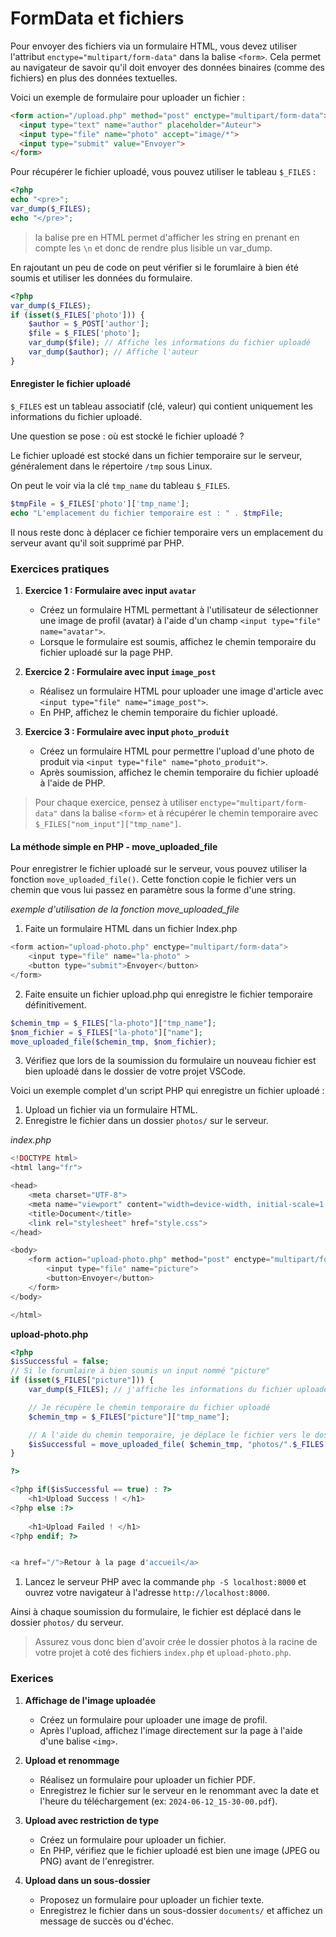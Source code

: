 # FormData et fichiers
Pour envoyer des fichiers via un formulaire HTML, vous devez utiliser l'attribut `enctype="multipart/form-data"` dans la balise `<form>`. Cela permet au navigateur de savoir qu'il doit envoyer des données binaires (comme des fichiers) en plus des données textuelles.

Voici un exemple de formulaire pour uploader un fichier :

```html
<form action="/upload.php" method="post" enctype="multipart/form-data">
  <input type="text" name="author" placeholder="Auteur">
  <input type="file" name="photo" accept="image/*">
  <input type="submit" value="Envoyer">
</form>
```

Pour récupérer le fichier uploadé, vous pouvez utiliser le tableau `$_FILES` :

```php
<?php
echo "<pre>";
var_dump($_FILES);
echo "</pre>";
```
> la balise pre en HTML permet d'afficher les string en prenant en compte les `\n` et donc de rendre plus lisible un var_dump.

En rajoutant un peu de code on peut vérifier si le forumlaire à bien été soumis et utiliser les données du formulaire.

```php
<?php
var_dump($_FILES);
if (isset($_FILES['photo'])) {
    $author = $_POST['author'];
    $file = $_FILES['photo'];
    var_dump($file); // Affiche les informations du fichier uploadé
    var_dump($author); // Affiche l'auteur
}
``` 

#### Enregister le fichier uploadé

`$_FILES` est un tableau associatif (clé, valeur) qui contient uniquement les informations du fichier uploadé.

Une question se pose : où est stocké le fichier uploadé ?

Le fichier uploadé est stocké dans un fichier temporaire sur le serveur, généralement dans le répertoire `/tmp` sous Linux. 

On peut le voir via la clé `tmp_name` du tableau `$_FILES`.
```php
$tmpFile = $_FILES['photo']['tmp_name'];
echo "L'emplacement du fichier temporaire est : " . $tmpFile;
```

Il nous reste donc à déplacer ce fichier temporaire vers un emplacement du serveur avant qu'il soit supprimé par PHP.

### Exercices pratiques

1. **Exercice 1 : Formulaire avec input `avatar`**
    - Créez un formulaire HTML permettant à l'utilisateur de sélectionner une image de profil (avatar) à l'aide d'un champ `<input type="file" name="avatar">`.
    - Lorsque le formulaire est soumis, affichez le chemin temporaire du fichier uploadé sur la page PHP.

2. **Exercice 2 : Formulaire avec input `image_post`**
    - Réalisez un formulaire HTML pour uploader une image d'article avec `<input type="file" name="image_post">`.
    - En PHP, affichez le chemin temporaire du fichier uploadé.

3. **Exercice 3 : Formulaire avec input `photo_produit`**
    - Créez un formulaire HTML pour permettre l'upload d'une photo de produit via `<input type="file" name="photo_produit">`.
    - Après soumission, affichez le chemin temporaire du fichier uploadé à l'aide de PHP.

> Pour chaque exercice, pensez à utiliser `enctype="multipart/form-data"` dans la balise `<form>` et à récupérer le chemin temporaire avec `$_FILES["nom_input"]["tmp_name"]`.

#### La méthode simple en PHP - move_uploaded_file
Pour enregistrer le fichier uploadé sur le serveur, vous pouvez utiliser la fonction `move_uploaded_file()`. Cette fonction copie le fichier vers un chemin que vous lui passez en paramètre sous la forme d'une string.

*exemple d'utilisation de la fonction move_uploaded_file*

1. Faite un formulaire HTML dans un fichier Index.php
```php
<form action="upload-photo.php" enctype="multipart/form-data">
    <input type="file" name="la-photo" >
    <button type="submit">Envoyer</button>
</form>
```
2. Faite ensuite un fichier upload.php qui enregistre le fichier temporaire définitivement.
```php
$chemin_tmp = $_FILES["la-photo"]["tmp_name"];
$nom_fichier = $_FILES["la-photo"]["name"];
move_uploaded_file($chemin_tmp, $nom_fichier);
```

3. Vérifiez que lors de la soumission du formulaire un nouveau fichier est bien uploadé dans le dossier de votre projet VSCode.

Voici un exemple complet d'un script PHP qui enregistre un fichier uploadé :

1. Upload un fichier via un formulaire HTML.
2. Enregistre le fichier dans un dossier `photos/` sur le serveur.

*index.php*
```php
<!DOCTYPE html>
<html lang="fr">

<head>
    <meta charset="UTF-8">
    <meta name="viewport" content="width=device-width, initial-scale=1.0">
    <title>Document</title>
    <link rel="stylesheet" href="style.css">
</head>

<body>
    <form action="upload-photo.php" method="post" enctype="multipart/form-data">
        <input type="file" name="picture">
        <button>Envoyer</button>
    </form>
</body>

</html>
```

**upload-photo.php**
```php
<?php
$isSuccessful = false;
// Si le forumlaire à bien soumis un input nommé "picture"
if (isset($_FILES["picture"])) {
    var_dump($_FILES); // j'affiche les informations du fichier uploadé pour m'aider au débogage

    // Je récupère le chemin temporaire du fichier uploadé
    $chemin_tmp = $_FILES["picture"]["tmp_name"];

    // A l'aide du chemin temporaire, je déplace le fichier vers le dossier "photos/" avec le nom du fichier uploadé
    $isSuccessful = move_uploaded_file( $chemin_tmp, "photos/".$_FILES["picture"]["name"] );
}

?> 

<?php if($isSuccessful == true) : ?>
    <h1>Upload Success ! </h1>
<?php else :?>
    
    <h1>Upload Failed ! </h1>
<?php endif; ?>


<a href="/">Retour à la page d'accueil</a>

``` 

1. Lancez le serveur PHP avec la commande `php -S localhost:8000` et ouvrez votre navigateur à l'adresse `http://localhost:8000`.

Ainsi à chaque soumission du formulaire, le fichier est déplacé dans le dossier `photos/` du serveur.

> Assurez vous donc bien d'avoir crée le dossier photos à la racine de votre projet à coté des fichiers `index.php` et `upload-photo.php`.



### Exerices

1. **Affichage de l'image uploadée**
    - Créez un formulaire pour uploader une image de profil.
    - Après l'upload, affichez l'image directement sur la page à l'aide d'une balise `<img>`.
2. **Upload et renommage**
    - Réalisez un formulaire pour uploader un fichier PDF.
    - Enregistrez le fichier sur le serveur en le renommant avec la date et l'heure du téléchargement (ex: `2024-06-12_15-30-00.pdf`).

3. **Upload avec restriction de type**
    - Créez un formulaire pour uploader un fichier.
    - En PHP, vérifiez que le fichier uploadé est bien une image (JPEG ou PNG) avant de l'enregistrer.

4. **Upload dans un sous-dossier**
    - Proposez un formulaire pour uploader un fichier texte.
    - Enregistrez le fichier dans un sous-dossier `documents/` et affichez un message de succès ou d'échec.
